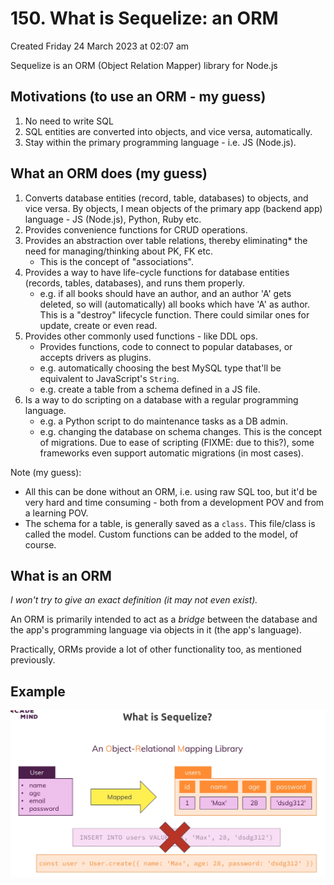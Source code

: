 # 150. What is Sequelize: an ORM
Created Friday 24 March 2023 at 02:07 am

Sequelize is an ORM (Object Relation Mapper) library for Node.js

## Motivations (to use an ORM - my guess)
1. No need to write SQL
2. SQL entities are converted into objects, and vice versa, automatically.
3. Stay within the primary programming language - i.e. JS (Node.js).


## What an ORM does (my guess)
1. Converts database entities (record, table, databases) to objects, and vice versa. By objects, I mean objects of the primary app (backend app) language   - JS (Node.js), Python, Ruby etc.
2. Provides convenience functions for CRUD operations.
3. Provides an abstraction over table relations, thereby eliminating* the need for managing/thinking about PK, FK etc. 
	- This is the concept of "associations".
4. Provides a way to have life-cycle functions for database entities (records, tables, databases), and runs them properly. 
	- e.g. if all books should have an author, and an author 'A' gets deleted, so will  (automatically) all books which have 'A' as author. This is a "destroy" lifecycle function. There could similar ones for update, create or even read.
5. Provides other commonly used functions - like DDL ops. 
	- Provides functions, code to connect to popular databases, or accepts drivers as plugins.
	- e.g. automatically choosing the best MySQL type that'll be equivalent to JavaScript's `String`.
	- e.g. create a table from a schema defined in a JS file.
6. Is a way to do scripting on a database with a regular programming language.
	- e.g. a Python script to do maintenance tasks as a DB admin.
	- e.g. changing the database on schema changes. This is the concept of migrations. Due to ease of scripting (FIXME: due to this?), some frameworks even support automatic migrations (in most cases).

Note (my guess): 
- All this can be done without an ORM, i.e. using raw SQL too, but it'd be very hard and time consuming - both from a development POV and from a learning POV.
- The schema for a table, is generally saved as a `class`. This file/class is called the model. Custom functions can be added to the model, of course.


## What is an ORM
*I won't try to give an exact definition (it may not even exist).*

An ORM is primarily intended to act as a *bridge* between the database and the app's programming language via objects in it (the app's language). 

Practically, ORMs provide a lot of other functionality too, as mentioned previously.


## Example
![](../../../../assets/150_What_is_Sequelize_an_ORM-image-1.png)